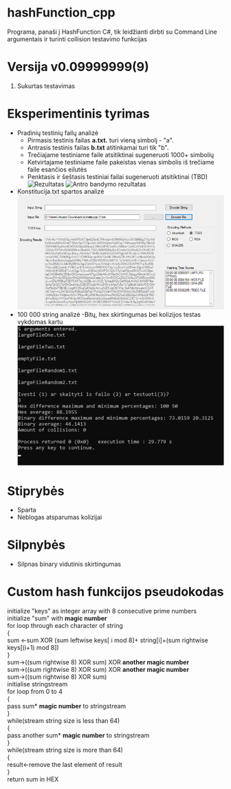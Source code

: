 # hashFunction_cpp
Programa, panaši į HashFunction C#, tik leidžianti dirbti su Command Line argumentais ir turinti collision testavimo funkcijas
# Versija v0.09999999(9)
1. Sukurtas testavimas
# Eksperimentinis tyrimas
- Pradinių testinių failų analizė
  - Pirmasis testinis failas **a.txt.** turi vieną simbolį - "a".
  - Antrasis testinis failas **b.txt** atitinkamai turi tik "b".
  - Trečiajame testiniame faile atsitiktinai sugeneruoti 1000+ simbolių
  - Ketvirtajame testiniame faile pakeistas vienas simbolis iš trečiame faile esančios eilutės
  - Penktasis ir šeštasis testiniai failai sugeneruoti atsitiktinai (TBD)
  ![Rezultatas](https://github.com/arturasvell/hashFunction_cpp/blob/0.09/result5.png)
  ![Antro bandymo rezultatas](https://github.com/arturasvell/hashFunction_cpp/blob/0.09/result6.png)
- Konstitucija.txt spartos analizė
  ![Trečio bandymo rezultatas](https://github.com/arturasvell/hashFunction_cpp/blob/0.09/result3.png)
- 100 000 string analizė
  -Bitų, hex skirtingumas bei kolizijos testas vykdomas kartu
  ![Ketvirto bandymo rezultatas](https://github.com/arturasvell/hashFunction_cpp/blob/0.09/result4.png)
  
# Stiprybės
- Sparta
- Neblogas atsparumas kolizijai
# Silpnybės
- Silpnas binary vidutinis skirtingumas
# Custom hash funkcijos pseudokodas

initialize "keys" as integer array with 8 consecutive prime numbers\
initialize "sum" with **magic number**\
  for loop through each character of string\
  {\
      sum <-sum XOR (sum leftwise keys[ i mod 8]+ string[i]+(sum rightwise keys[(i+1) mod 8])\
  }\
  sum->((sum rightwise 8) XOR sum) XOR **another magic number**\
  sum->((sum rightwise 8) XOR sum) XOR **another magic number**\
  sum->((sum rightwise 8) XOR sum)\
  initialise stringstream\
  for loop from 0 to 4\
  {\
      pass sum* **magic number** to stringstream\
  }\
  while(stream string size is less than 64)\
  {\
      pass another sum* **magic number** to stringstream\
  }\
  while(stream string size is more than 64)\
  {\
      result<-remove the last element of result\
  }\
  return sum in HEX
